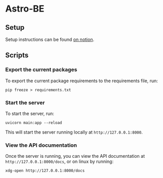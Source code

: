 # Astro-BE

## Setup

Setup instructions can be found [on notion](https://www.notion.so/Local-Development-Setup-028ca15eddf44a24923ab982cee53d1c).

## Scripts

### Export the current packages

To export the current package requirements to the requirements file, run:

```shell
pip freeze > requirements.txt
```

### Start the server

To start the server, run:

```shell
uvicorn main:app --reload
```

This will start the server running locally at `http://127.0.0.1:8000`.

### View the API documentation

Once the server is running, you can view the API documentation at `http://127.0.0.1:8000/docs`, 
or on linux by running:

```shell
xdg-open http://127.0.0.1:8000/docs
```